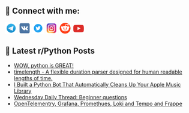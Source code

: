## 🔎 Connect with me:
[<img src="https://github.com/bullbesh/bullbesh/blob/main/images/Telegram.png" width="32" height="32" />](https://t.me/bullbesh)
[<img src="https://github.com/bullbesh/bullbesh/blob/main/images/VK.png" width="32" height="32" />](https://vk.com/bullbesh)
[<img src="https://github.com/bullbesh/bullbesh/blob/main/images/Twitter.png" width="32" height="32" />](https://twitter.com/bullbesh1)
[<img src="https://github.com/bullbesh/bullbesh/blob/main/images/Instagram.png" width="32" height="32" />](https://www.instagram.com/bullbesh)
[<img src="https://github.com/bullbesh/bullbesh/blob/main/images/Reddit.png" width="32" height="32" />](https://www.reddit.com/user/bullbesh)
[<img src="https://github.com/bullbesh/bullbesh/blob/main/images/YouTube.png" width="32" height="32" />](https://www.youtube.com/channel/UCtfjRs6uzgq5mfm8S06WTcg)

## 📕 Latest r/Python Posts
<!-- BLOG-POST-LIST:START -->
- [WOW, python is GREAT!](https://www.reddit.com/r/Python/comments/1kxc0fv/wow_python_is_great/)
- [timelength - A flexible duration parser designed for human readable lengths of time.](https://www.reddit.com/r/Python/comments/1kx7x7c/timelength_a_flexible_duration_parser_designed/)
- [I Built a Python Bot That Automatically Cleans Up Your Apple Music Library](https://www.reddit.com/r/Python/comments/1kx426z/i_built_a_python_bot_that_automatically_cleans_up/)
- [Wednesday Daily Thread: Beginner questions](https://www.reddit.com/r/Python/comments/1kx2vcc/wednesday_daily_thread_beginner_questions/)
- [OpenTelementry, Grafana, Promethues, Loki and Tempo and Frappe](https://www.reddit.com/r/Python/comments/1kx2ti4/opentelementry_grafana_promethues_loki_and_tempo/)
<!-- BLOG-POST-LIST:END -->
